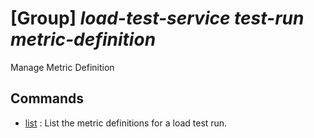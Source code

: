 # [Group] _load-test-service test-run metric-definition_

Manage Metric Definition

## Commands

- [list](/Commands/load-test-service/test-run/metric-definition/_list.md)
: List the metric definitions for a load test run.
